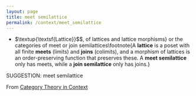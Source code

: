 ```yaml
---
layout: page
title: meet semilattice
permalink: /context/meet_semilattice
---
```

-  $\textup{\textsf{Lattice}}$$, of lattices and lattice morphisms} or the categories of  meet or join semilattices\footnote{A **lattice** is a poset with all finite **meets** (limits) and **joins** (colimits), and a morphism of lattices is an order-preserving function that preserves these. A **meet semilattice** only has meets, while a **join semilattice** only has joins.}

SUGGESTION: meet semilattice

From [Category Theory in Context](https://mathgloss.github.io/MathGloss/context.html)
